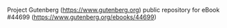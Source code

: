 Project Gutenberg (https://www.gutenberg.org) public repository for eBook #44699 (https://www.gutenberg.org/ebooks/44699)
